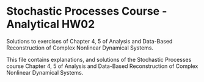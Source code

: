 # Stochastic Processes Course - Analytical HW02
Solutions to exercises of Chapter 4, 5 of Analysis and Data-Based Reconstruction of Complex Nonlinear Dynamical Systems.

This file contains explanations, and solutions of the Stochastic Processes course Chapter 4, 5 of Analysis and Data-Based Reconstruction of Complex Nonlinear Dynamical Systems. 
